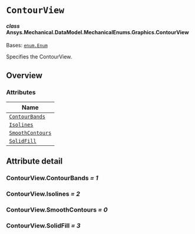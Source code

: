 # `ContourView`

<a id="ansys.mechanical.stubs.v242.Ansys.Mechanical.DataModel.MechanicalEnums.Graphics.ContourView"></a>

#### *class* Ansys.Mechanical.DataModel.MechanicalEnums.Graphics.ContourView

Bases: [`enum.Enum`](https://docs.python.org/3/library/enum.html#enum.Enum)

Specifies the ContourView.

<!-- !! processed by numpydoc !! -->

<a id="overview"></a>

## Overview

### Attributes

| Name |
| ------------------------------------------------- |
| [`ContourBands`](#ContourView.ContourBands) |
| [`Isolines`](#ContourView.Isolines) |
| [`SmoothContours`](#ContourView.SmoothContours) |
| [`SolidFill`](#ContourView.SolidFill) |

<a id="attribute-detail"></a>

## Attribute detail

<a id="ContourView.ContourBands"></a>

### ContourView.ContourBands *= 1*

<a id="ContourView.Isolines"></a>

### ContourView.Isolines *= 2*

<a id="ContourView.SmoothContours"></a>

### ContourView.SmoothContours *= 0*

<a id="ContourView.SolidFill"></a>

### ContourView.SolidFill *= 3*


